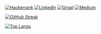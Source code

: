 


[![Hackerrank](https://img.shields.io/badge/-Hackerrank-Green)](https://www.hackerrank.com/h_braga_albor?hr_r=1)
[![LinkedIn](https://img.shields.io/badge/-LinkedIn-blue)](https://www.linkedin.com/in/henrique-braga-7583134b/)
[![Gmail](https://img.shields.io/badge/-Gmail-red)](mailto:h.braga.albor@gmail.com?Subject=subject)
[![Medium](https://img.shields.io/badge/Medium-Blog-black)](https://medium.com/@henriquebraga92)


[![GitHub Streak](http://github-readme-streak-stats.herokuapp.com/?user=henrique-braga&theme=dark&background=000000)](https://git.io/streak-stats)

[![Top Langs](https://github-readme-stats.vercel.app/api/top-langs/?username=henriquebraga&theme=radical&count_private=true)](https://github.com/anuraghazra/github-readme-stats&count_private=true&theme=radical)
